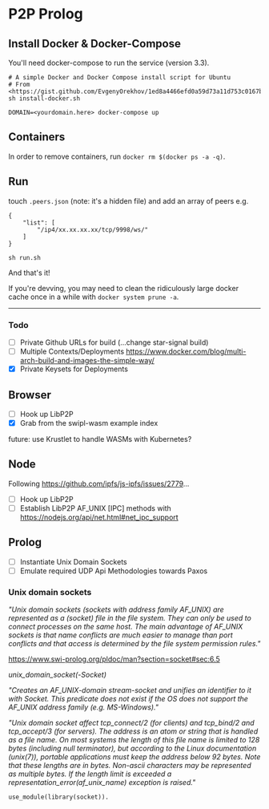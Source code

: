 # P2P Prolog

## Install Docker & Docker-Compose

You'll need docker-compose to run the service (version 3.3). 
```
# A simple Docker and Docker Compose install script for Ubuntu
# From <https://gist.github.com/EvgenyOrekhov/1ed8a4466efd0a59d73a11d753c0167b>
sh install-docker.sh
```

```
DOMAIN=<yourdomain.here> docker-compose up 
```

## Containers

In order to remove containers, run `docker rm $(docker ps -a -q)`.


## Run

touch `.peers.json` (note: it's a hidden file) and add an array of peers e.g.

```
{
	"list": [
		"/ip4/xx.xx.xx.xx/tcp/9998/ws/"
	]
}
```

```
sh run.sh
```
And that's it!

If you're devving, you may need to clean the ridiculously large 
docker cache once in a while with `docker system prune -a`.

***

### Todo

- [ ] Private Github URLs for build (...change star-signal build)
- [ ] Multiple Contexts/Deployments <https://www.docker.com/blog/multi-arch-build-and-images-the-simple-way/>
- [X] Private Keysets for Deployments

## Browser

- [ ] Hook up LibP2P
- [X] Grab from the swipl-wasm example index

future: use Krustlet to handle WASMs with Kubernetes?

## Node

Following <https://github.com/ipfs/js-ipfs/issues/2779>...

- [ ] Hook up LibP2P
- [ ] Establish LibP2P AF_UNIX [IPC] methods with <https://nodejs.org/api/net.html#net_ipc_support>

## Prolog
- [ ] Instantiate Unix Domain Sockets
- [ ] Emulate required UDP Api Methodologies towards Paxos

### Unix domain sockets

_"Unix domain sockets (sockets with address family AF_UNIX) are represented as a (socket) file in the file system. They can only be used to connect processes on the same host. The main advantage of AF_UNIX sockets is that name conflicts are much easier to manage than port conflicts and that access is determined by the file system permission rules."_

<https://www.swi-prolog.org/pldoc/man?section=socket#sec:6.5>

*unix_domain_socket(-Socket)*

_"Creates an AF_UNIX-domain stream-socket and unifies an identifier to it with Socket. This predicate does not exist if the OS does not support the AF_UNIX address family (e.g. MS-Windows)."_

_"Unix domain socket affect tcp_connect/2 (for clients) and tcp_bind/2 and tcp_accept/3 (for servers). The address is an atom or string that is handled as a file name. On most systems the length of this file name is limited to 128 bytes (including null terminator), but according to the Linux documentation (unix(7)), portable applications must keep the address below 92 bytes. Note that these lengths are in bytes. Non-ascii characters may be represented as multiple bytes. If the length limit is exceeded a representation_error(af_unix_name) exception is raised."_

```
use_module(library(socket)).
```

